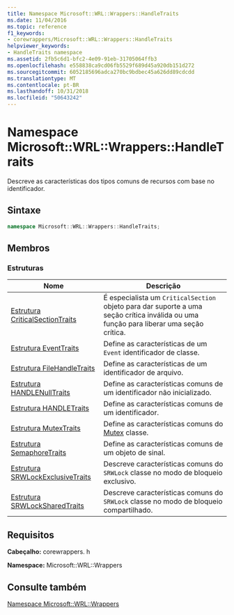 ```yaml
---
title: Namespace Microsoft::WRL::Wrappers::HandleTraits
ms.date: 11/04/2016
ms.topic: reference
f1_keywords:
- corewrappers/Microsoft::WRL::Wrappers::HandleTraits
helpviewer_keywords:
- HandleTraits namespace
ms.assetid: 2fb5c6d1-bfc2-4e09-91eb-31705064ffb3
ms.openlocfilehash: e558838ca9cd06fb5529f689d45a920db151d272
ms.sourcegitcommit: 6052185696adca270bc9bdbec45a626dd89cdcdd
ms.translationtype: MT
ms.contentlocale: pt-BR
ms.lasthandoff: 10/31/2018
ms.locfileid: "50643242"
---
```

# <a name="microsoftwrlwrappershandletraits-namespace"></a>Namespace Microsoft::WRL::Wrappers::HandleTraits

Descreve as características dos tipos comuns de recursos com base no identificador.

## <a name="syntax"></a>Sintaxe

```cpp
namespace Microsoft::WRL::Wrappers::HandleTraits;
```

## <a name="members"></a>Membros

### <a name="structures"></a>Estruturas

|Nome|Descrição|
|----------|-----------------|
|[Estrutura CriticalSectionTraits](../windows/criticalsectiontraits-structure.md)|É especialista um `CriticalSection` objeto para dar suporte a uma seção crítica inválida ou uma função para liberar uma seção crítica.|
|[Estrutura EventTraits](../windows/eventtraits-structure.md)|Define as características de um `Event` identificador de classe.|
|[Estrutura FileHandleTraits](../windows/filehandletraits-structure.md)|Define as características de um identificador de arquivo.|
|[Estrutura HANDLENullTraits](../windows/handlenulltraits-structure.md)|Define as características comuns de um identificador não inicializado.|
|[Estrutura HANDLETraits](../windows/handletraits-structure.md)|Define as características comuns de um identificador.|
|[Estrutura MutexTraits](../windows/mutextraits-structure.md)|Define as características comuns do [Mutex](../windows/mutex-class1.md) classe.|
|[Estrutura SemaphoreTraits](../windows/semaphoretraits-structure.md)|Define as características comuns de um objeto de sinal.|
|[Estrutura SRWLockExclusiveTraits](../windows/srwlockexclusivetraits-structure.md)|Descreve características comuns do `SRWLock` classe no modo de bloqueio exclusivo.|
|[Estrutura SRWLockSharedTraits](../windows/srwlocksharedtraits-structure.md)|Descreve características comuns do `SRWLock` classe no modo de bloqueio compartilhado.|

## <a name="requirements"></a>Requisitos

**Cabeçalho:** corewrappers. h

**Namespace:** Microsoft::WRL::Wrappers

## <a name="see-also"></a>Consulte também

[Namespace Microsoft::WRL::Wrappers](../windows/microsoft-wrl-wrappers-namespace.md)
